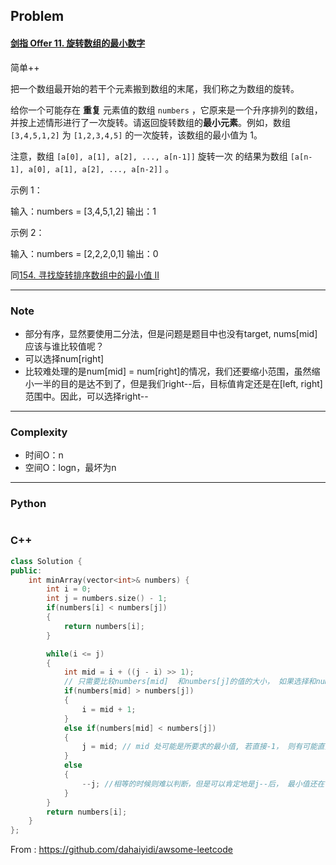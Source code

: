 ## Problem

#### [剑指 Offer 11. 旋转数组的最小数字](https://leetcode.cn/problems/xuan-zhuan-shu-zu-de-zui-xiao-shu-zi-lcof/)

简单++

把一个数组最开始的若干个元素搬到数组的末尾，我们称之为数组的旋转。

给你一个可能存在 **重复** 元素值的数组 `numbers` ，它原来是一个升序排列的数组，并按上述情形进行了一次旋转。请返回旋转数组的**最小元素**。例如，数组 `[3,4,5,1,2]` 为 `[1,2,3,4,5]` 的一次旋转，该数组的最小值为 1。 

注意，数组 `[a[0], a[1], a[2], ..., a[n-1]]` 旋转一次 的结果为数组 `[a[n-1], a[0], a[1], a[2], ..., a[n-2]]` 。

示例 1：

输入：numbers = [3,4,5,1,2]
输出：1

示例 2：

输入：numbers = [2,2,2,0,1]
输出：0

同[154. 寻找旋转排序数组中的最小值 II](https://leetcode.cn/problems/find-minimum-in-rotated-sorted-array-ii/)

------

### Note

- 部分有序，显然要使用二分法，但是问题是题目中也没有target, nums[mid]应该与谁比较值呢？
- 可以选择num[right]
- 比较难处理的是num[mid] = num[right]的情况，我们还要缩小范围，虽然缩小一半的目的是达不到了，但是我们right--后，目标值肯定还是在[left, right]范围中。因此，可以选择right--

------

### Complexity

- 时间O：n
- 空间O：logn，最坏为n

------

### Python

```python

```

### C++

```C++
class Solution {
public:
    int minArray(vector<int>& numbers) {
        int i = 0;
        int j = numbers.size() - 1;
        if(numbers[i] < numbers[j])
        {
            return numbers[i];
        }

        while(i <= j)
        {
            int mid = i + ((j - i) >> 1);
            // 只需要比较numbers[mid]  和numbers[j]的值的大小， 如果选择和nums[i]比较则无效，因为，当nums[mid] > nums[i]时，无法确定ij怎么变化。
            if(numbers[mid] > numbers[j])
            {
                i = mid + 1;
            }
            else if(numbers[mid] < numbers[j])
            {
                j = mid; // mid 处可能是所要求的最小值, 若直接-1， 则有可能直接跳过了最小值，导致永远无法找到该值。 而numbers[mid] > numbers[j]情况下则没有这种问题。
            }
            else 
            {
                --j; //相等的时候则难以判断，但是可以肯定地是j--后， 最小值还在[i, j]范围内，那就j--缩小范围。
            }
        }
        return numbers[i];
    }
};
```



From : https://github.com/dahaiyidi/awsome-leetcode
